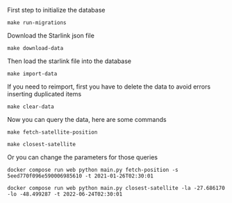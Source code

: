 

First step to initialize the database

    make run-migrations


Download the Starlink json file

    make download-data

Then load the starlink file into the database

    make import-data

If you need to reimport, first you have to delete the data to avoid errors inserting duplicated items

    make clear-data

Now you can query the data, here are some commands

    make fetch-satellite-position

    make closest-satellite

Or you can change the parameters for those queries

    docker compose run web python main.py fetch-position -s 5eed770f096e590006985610 -t 2021-01-26T02:30:01

    docker compose run web python main.py closest-satellite -la -27.686170 -lo -48.499287 -t 2022-06-24T02:30:01






